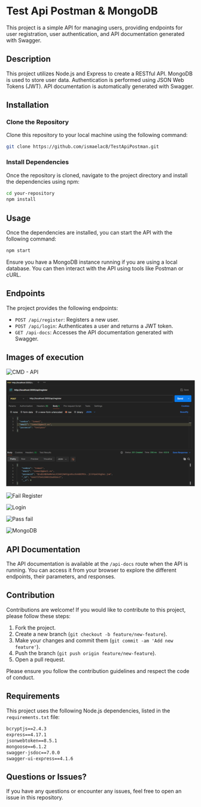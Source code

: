 # Test Api Postman & MongoDB

This project is a simple API for managing users, providing endpoints for user registration, user authentication, and API documentation generated with Swagger.

## Description

This project utilizes Node.js and Express to create a RESTful API. MongoDB is used to store user data. Authentication is performed using JSON Web Tokens (JWT). API documentation is automatically generated with Swagger.

## Installation

### Clone the Repository

Clone this repository to your local machine using the following command:

```bash
git clone https://github.com/ismaelac8/TestApiPostman.git
```

### Install Dependencies

Once the repository is cloned, navigate to the project directory and install the dependencies using npm:

```bash
cd your-repository
npm install
```

## Usage

Once the dependencies are installed, you can start the API with the following command:

```bash
npm start
```

Ensure you have a MongoDB instance running if you are using a local database. You can then interact with the API using tools like Postman or cURL.

## Endpoints

The project provides the following endpoints:

- `POST /api/register`: Registers a new user.
- `POST /api/login`: Authenticates a user and returns a JWT token.
- `GET /api-docs`: Accesses the API documentation generated with Swagger.

## Images of execution

![CMD - API]([(https://github.com/ismaelac8/TestApiPostman/blob/main/img/API_CON.png?raw=true))

![Register](https://github.com/ismaelac8/TestApiPostman/blob/main/img/POST_1.png)

![Fail Register]([https://github.com/tu-usuario/tu-repositorio/blob/main/imagen.jpg](https://github.com/ismaelac8/TestApiPostman/blob/main/img/POST_LESSNAME.png))

![Login]([https://github.com/tu-usuario/tu-repositorio/blob/main/imagen.jpg](https://github.com/ismaelac8/TestApiPostman/blob/main/img/SPOSTcreenshot%202024-06-09%20112221.png))

![Pass fail]([https://github.com/tu-usuario/tu-repositorio/blob/main/imagen.jpg](https://github.com/ismaelac8/TestApiPostman/blob/main/img/badpass.png))

![MongoDB]([https://github.com/tu-usuario/tu-repositorio/blob/main/imagen.jpg](https://github.com/ismaelac8/TestApiPostman/blob/main/img/mongodb.png))

## API Documentation

The API documentation is available at the `/api-docs` route when the API is running. You can access it from your browser to explore the different endpoints, their parameters, and responses.

## Contribution

Contributions are welcome! If you would like to contribute to this project, please follow these steps:

1. Fork the project.
2. Create a new branch (`git checkout -b feature/new-feature`).
3. Make your changes and commit them (`git commit -am 'Add new feature'`).
4. Push the branch (`git push origin feature/new-feature`).
5. Open a pull request.

Please ensure you follow the contribution guidelines and respect the code of conduct.

## Requirements

This project uses the following Node.js dependencies, listed in the `requirements.txt` file:

```plaintext
bcryptjs==2.4.3
express==4.17.1
jsonwebtoken==8.5.1
mongoose==6.1.2
swagger-jsdoc==7.0.0
swagger-ui-express==4.1.6
```

## Questions or Issues?

If you have any questions or encounter any issues, feel free to open an issue in this repository.
